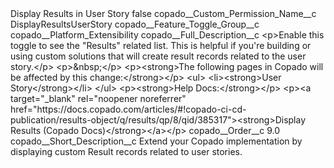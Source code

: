 <?xml version="1.0" encoding="UTF-8"?>
<CustomMetadata xmlns="http://soap.sforce.com/2006/04/metadata" xmlns:xsi="http://www.w3.org/2001/XMLSchema-instance" xmlns:xsd="http://www.w3.org/2001/XMLSchema">
    <label>Display Results in User Story</label>
    <protected>false</protected>
    <values>
        <field>copado__Custom_Permission_Name__c</field>
        <value xsi:type="xsd:string">DisplayResultsUserStory</value>
    </values>
    <values>
        <field>copado__Feature_Toggle_Group__c</field>
        <value xsi:type="xsd:string">copado__Platform_Extensibility</value>
    </values>
    <values>
        <field>copado__Full_Description__c</field>
        <value xsi:type="xsd:string">&lt;p&gt;Enable this toggle to see the &quot;Results&quot; related list. This is helpful if you&apos;re building or using custom solutions that will create result records related to the user story.&lt;/p&gt;
&lt;p&gt;&amp;nbsp;&lt;/p&gt;
&lt;p&gt;&lt;strong&gt;The following pages in Copado will be affected by this change:&lt;/strong&gt;&lt;/p&gt;
&lt;ul&gt;
    &lt;li&gt;&lt;strong&gt;User Story&lt;/strong&gt;&lt;/li&gt;
&lt;/ul&gt;
&lt;p&gt;&lt;strong&gt;Help Docs:&lt;/strong&gt;&lt;/p&gt;
&lt;p&gt;&lt;a target=&quot;_blank&quot; rel=&quot;noopener noreferrer&quot; href=&quot;https://docs.copado.com/articles/#!copado-ci-cd-publication/results-object/q/results/qp/8/qid/385317&quot;&gt;&lt;strong&gt;Display Results (Copado Docs)&lt;/strong&gt;&lt;/a&gt;&lt;/p&gt;</value>
    </values>
    <values>
        <field>copado__Order__c</field>
        <value xsi:type="xsd:double">9.0</value>
    </values>
    <values>
        <field>copado__Short_Description__c</field>
        <value xsi:type="xsd:string">Extend your Copado implementation by displaying custom Result records related to user stories.</value>
    </values>
</CustomMetadata>
